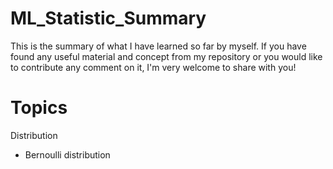 # ML_Statistic_Summary

This is the summary of what I have learned so far by myself.
If you have found any useful material and concept from my repository or you would like to contribute any comment on it, I'm very welcome to share with you!

# Topics 
Distribution
* Bernoulli distribution
